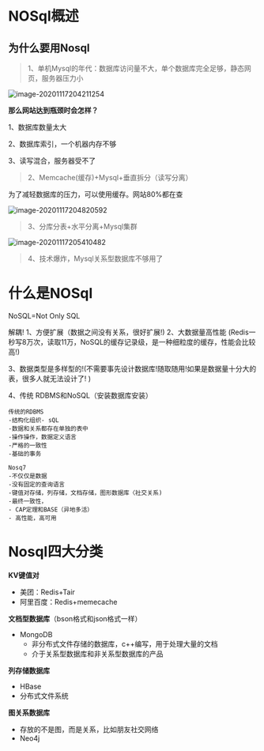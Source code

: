 # NOSql概述

## 为什么要用Nosql

>1、单机Mysql的年代：数据库访问量不大，单个数据库完全足够，静态网页，服务器压力小

![image-20201117204211254](C:\Users\Administrator\AppData\Roaming\Typora\typora-user-images\image-20201117204211254.png)

**那么网站达到瓶颈时会怎样？**

1、数据库数量太大

2、数据库索引，一个机器内存不够

3、读写混合，服务器受不了

>2、Memcache(缓存)+Mysql+垂直拆分（读写分离）

为了减轻数据库的压力，可以使用缓存。网站80%都在查

![image-20201117204820592](C:\Users\Administrator\AppData\Roaming\Typora\typora-user-images\image-20201117204820592.png)

> 3、分库分表+水平分离+Mysql集群

![image-20201117205410482](C:\Users\Administrator\AppData\Roaming\Typora\typora-user-images\image-20201117205410482.png)

> 4、技术爆炸，Mysql关系型数据库不够用了  

# 什么是NOSql

NoSQL=Not Only SQL

解耦!
1、方便扩展（数据之间没有关系，很好扩展!)
2、大数据量高性能 (Redis一秒写8万次，读取11万，NoSQL的缓存记录级，是一种细粒度的缓存，性能会比较高!)

3、数据类型是多样型的!(不需要事先设计数据库!随取随用!如果是数据量十分大的表，很多人就无法设计了! )

4、传统 RDBMS和NoSQL（安装数据库安装）

```
传统的RDBMS
-结构化组织- sQL
-数据和关系都存在单独的表中
-操作操作，数据定义语言
-严格的一致性
-基础的事务
```

```
Nosq7
-不仅仅是数据
-没有固定的查询语言
-键值对存储，列存储，文档存储，图形数据库〈社交关系)
-最终一致性，
- CAP定理和BASE（异地多活）
- 高性能，高可用
```

# Nosql四大分类

**KV键值对**

- 美团：Redis+Tair
- 阿里百度：Redis+memecache

**文档型数据库**（bson格式和json格式一样）

- MongoDB
  - 非分布式文件存储的数据库，c++编写，用于处理大量的文档
  - 介于关系型数据库和非关系型数据库的产品

**列存储数据库**

- HBase
- 分布式文件系统

**图关系数据库**

- 存放的不是图，而是关系，比如朋友社交网络
- Neo4j











